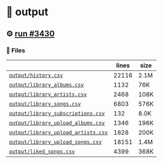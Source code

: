 # 📝  output 

## ⚙️ [run #3430](https://github.com/jwenerd/ytm-dl/actions/runs/13233036289)

### 📁 Files

|                                                                         |lines|size|
|-------------------------------------------------------------------------|-----|----|
|[`output/history.csv` ](output/history.csv)                              |22116|2.1M|
|[`output/library_albums.csv` ](output/library_albums.csv)                |1132 |76K |
|[`output/library_artists.csv` ](output/library_artists.csv)              |2468 |108K|
|[`output/library_songs.csv` ](output/library_songs.csv)                  |6803 |576K|
|[`output/library_subscriptions.csv` ](output/library_subscriptions.csv)  |132  |8.0K|
|[`output/library_upload_albums.csv` ](output/library_upload_albums.csv)  |1346 |196K|
|[`output/library_upload_artists.csv` ](output/library_upload_artists.csv)|1828 |200K|
|[`output/library_upload_songs.csv` ](output/library_upload_songs.csv)    |18151|1.4M|
|[`output/liked_songs.csv` ](output/liked_songs.csv)                      |4399 |368K|